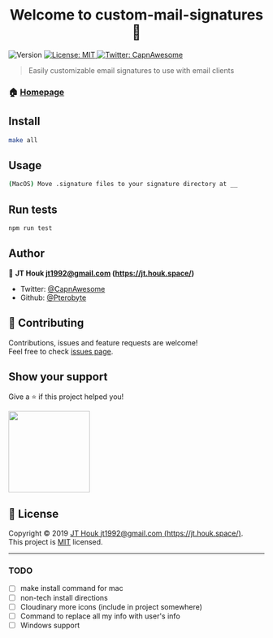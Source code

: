 <h1 align="center">Welcome to custom-mail-signatures 👋</h1>
<p>
  <img alt="Version" src="https://img.shields.io/badge/version-0.1.0-blue.svg?cacheSeconds=2592000" />
  <a href="https://github.com/Pterobyte/custom-mail-signatures/blob/master/LICENSE">
    <img alt="License: MIT" src="https://img.shields.io/badge/License-MIT-yellow.svg" target="_blank" />
  </a>
  <a href="https://twitter.com/CapnAwesome">
    <img alt="Twitter: CapnAwesome" src="https://img.shields.io/twitter/follow/CapnAwesome.svg?style=social" target="_blank" />
  </a>
</p>

> Easily customizable email signatures to use with email clients

### 🏠 [Homepage](pterobyte.github.io/custom-mail-signatures)

## Install

```sh
make all
```

## Usage

```sh
(MacOS) Move .signature files to your signature directory at __
```

## Run tests

```sh
npm run test
```

## Author

👤 **JT Houk <jt1992@gmail.com> (https://jt.houk.space/)**

* Twitter: [@CapnAwesome](https://twitter.com/CapnAwesome)
* Github: [@Pterobyte](https://github.com/Pterobyte)

## 🤝 Contributing

Contributions, issues and feature requests are welcome!<br />Feel free to check [issues page](https://github.com/Pterobyte/custom-mail-signatures/issues).

## Show your support

Give a ⭐️ if this project helped you!

<a href="https://www.patreon.com/TerminallyChill">
  <img src="https://c5.patreon.com/external/logo/become_a_patron_button@2x.png" width="160">
</a>

## 📝 License

Copyright © 2019 [JT Houk <jt1992@gmail.com> (https://jt.houk.space/)](https://github.com/Pterobyte).<br />
This project is [MIT](https://github.com/Pterobyte/custom-mail-signatures/blob/master/LICENSE) licensed.

***

### TODO

* [ ] make install command for mac
* [ ] non-tech install directions
* [ ] Cloudinary more icons (include in project somewhere)
* [ ] Command to replace all my info with user's info
* [ ] Windows support